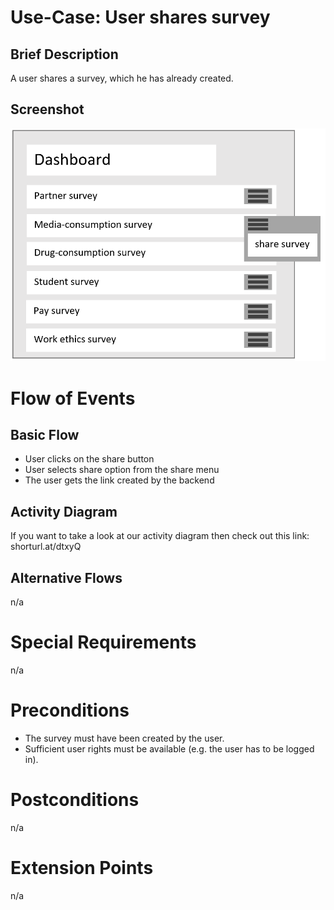 # Use-Case: User shares survey

## Brief Description

A user shares a survey, which he has already created.

## Screenshot

![share](ressources/share.png)

# Flow of Events

## Basic Flow

- User clicks on the share button
- User selects share option from the share menu
- The user gets the link created by the backend

## Activity Diagram

If you want to take a look at our activity diagram then check out this link: shorturl.at/dtxyQ

## Alternative Flows

n/a

# Special Requirements

n/a

# Preconditions

 - The survey must have been created by the user.
 - Sufficient user rights must be available (e.g. the user has to be logged in).

# Postconditions

n/a

# Extension Points

n/a
